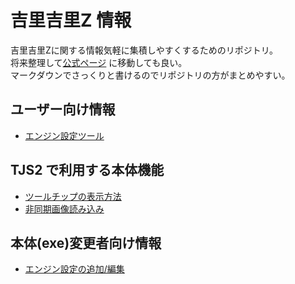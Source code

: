 # 吉里吉里Z 情報
吉里吉里Zに関する情報気軽に集積しやすくするためのリポジトリ。  
将来整理して[公式ページ](http://krkrz.github.io/) に移動しても良い。  
マークダウンでさっくりと書けるのでリポジトリの方がまとめやすい。

## ユーザー向け情報
* [エンジン設定ツール](./user/engine_setting.md)

## TJS2 で利用する本体機能
* [ツールチップの表示方法](./TJS2/tooltip.md)
* [非同期画像読み込み](./TJS2/asyncimageload.md)

## 本体(exe)変更者向け情報
* [エンジン設定の追加/編集](./core/engine_setting.md)